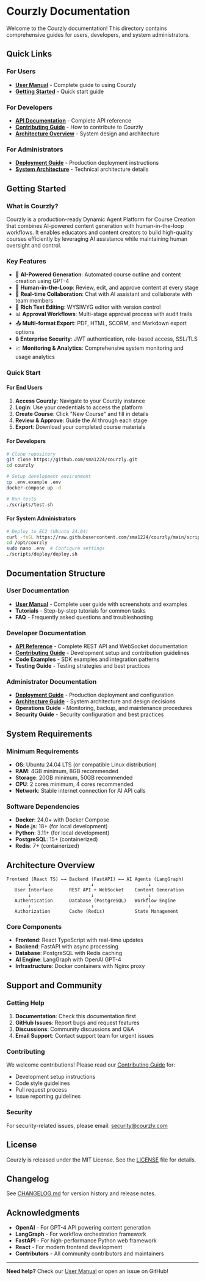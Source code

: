 # Courzly Documentation

Welcome to the Courzly documentation! This directory contains comprehensive guides for users, developers, and system administrators.

## Quick Links

### For Users
- **[User Manual](USER_MANUAL.md)** - Complete guide to using Courzly
- **[Getting Started](#getting-started)** - Quick start guide

### For Developers
- **[API Documentation](api/README.md)** - Complete API reference
- **[Contributing Guide](CONTRIBUTING.md)** - How to contribute to Courzly
- **[Architecture Overview](ARCHITECTURE.md)** - System design and architecture

### For Administrators
- **[Deployment Guide](DEPLOYMENT.md)** - Production deployment instructions
- **[System Architecture](ARCHITECTURE.md)** - Technical architecture details

## Getting Started

### What is Courzly?

Courzly is a production-ready Dynamic Agent Platform for Course Creation that combines AI-powered content generation with human-in-the-loop workflows. It enables educators and content creators to build high-quality courses efficiently by leveraging AI assistance while maintaining human oversight and control.

### Key Features

- 🤖 **AI-Powered Generation**: Automated course outline and content creation using GPT-4
- 👥 **Human-in-the-Loop**: Review, edit, and approve content at every stage
- 💬 **Real-time Collaboration**: Chat with AI assistant and collaborate with team members
- 📝 **Rich Text Editing**: WYSIWYG editor with version control
- 📊 **Approval Workflows**: Multi-stage approval process with audit trails
- 📤 **Multi-format Export**: PDF, HTML, SCORM, and Markdown export options
- 🔒 **Enterprise Security**: JWT authentication, role-based access, SSL/TLS
- 📈 **Monitoring & Analytics**: Comprehensive system monitoring and usage analytics

### Quick Start

#### For End Users
1. **Access Courzly**: Navigate to your Courzly instance
2. **Login**: Use your credentials to access the platform
3. **Create Course**: Click "New Course" and fill in details
4. **Review & Approve**: Guide the AI through each stage
5. **Export**: Download your completed course materials

#### For Developers
```bash
# Clone repository
git clone https://github.com/sma1224/courzly.git
cd courzly

# Setup development environment
cp .env.example .env
docker-compose up -d

# Run tests
./scripts/test.sh
```

#### For System Administrators
```bash
# Deploy to EC2 (Ubuntu 24.04)
curl -fsSL https://raw.githubusercontent.com/sma1224/courzly/main/scripts/setup/ec2-init.sh | bash
cd /opt/courzly
sudo nano .env  # Configure settings
./scripts/deploy/deploy.sh
```

## Documentation Structure

### User Documentation
- **[User Manual](USER_MANUAL.md)** - Complete user guide with screenshots and examples
- **Tutorials** - Step-by-step tutorials for common tasks
- **FAQ** - Frequently asked questions and troubleshooting

### Developer Documentation
- **[API Reference](api/README.md)** - Complete REST API and WebSocket documentation
- **[Contributing Guide](CONTRIBUTING.md)** - Development setup and contribution guidelines
- **Code Examples** - SDK examples and integration patterns
- **Testing Guide** - Testing strategies and best practices

### Administrator Documentation
- **[Deployment Guide](DEPLOYMENT.md)** - Production deployment and configuration
- **[Architecture Guide](ARCHITECTURE.md)** - System architecture and design decisions
- **Operations Guide** - Monitoring, backup, and maintenance procedures
- **Security Guide** - Security configuration and best practices

## System Requirements

### Minimum Requirements
- **OS**: Ubuntu 24.04 LTS (or compatible Linux distribution)
- **RAM**: 4GB minimum, 8GB recommended
- **Storage**: 20GB minimum, 50GB recommended
- **CPU**: 2 cores minimum, 4 cores recommended
- **Network**: Stable internet connection for AI API calls

### Software Dependencies
- **Docker**: 24.0+ with Docker Compose
- **Node.js**: 18+ (for local development)
- **Python**: 3.11+ (for local development)
- **PostgreSQL**: 15+ (containerized)
- **Redis**: 7+ (containerized)

## Architecture Overview

```
Frontend (React TS) ←→ Backend (FastAPI) ←→ AI Agents (LangGraph)
        ↓                      ↓                    ↓
   User Interface      REST API + WebSocket    Content Generation
        ↓                      ↓                    ↓
   Authentication      Database (PostgreSQL)   Workflow Engine
        ↓                      ↓                    ↓
   Authorization       Cache (Redis)           State Management
```

### Core Components
- **Frontend**: React TypeScript with real-time updates
- **Backend**: FastAPI with async processing
- **Database**: PostgreSQL with Redis caching
- **AI Engine**: LangGraph with OpenAI GPT-4
- **Infrastructure**: Docker containers with Nginx proxy

## Support and Community

### Getting Help
1. **Documentation**: Check this documentation first
2. **GitHub Issues**: Report bugs and request features
3. **Discussions**: Community discussions and Q&A
4. **Email Support**: Contact support team for urgent issues

### Contributing
We welcome contributions! Please read our [Contributing Guide](CONTRIBUTING.md) for:
- Development setup instructions
- Code style guidelines
- Pull request process
- Issue reporting guidelines

### Security
For security-related issues, please email: security@courzly.com

## License

Courzly is released under the MIT License. See the [LICENSE](../LICENSE) file for details.

## Changelog

See [CHANGELOG.md](../CHANGELOG.md) for version history and release notes.

## Acknowledgments

- **OpenAI** - For GPT-4 API powering content generation
- **LangGraph** - For workflow orchestration framework
- **FastAPI** - For high-performance Python web framework
- **React** - For modern frontend development
- **Contributors** - All community contributors and maintainers

---

**Need help?** Check our [User Manual](USER_MANUAL.md) or open an issue on GitHub!